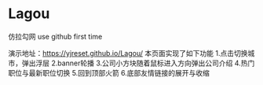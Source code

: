 # Lagou
仿拉勾网
use github first time

演示地址：https://yjreset.github.io/Lagou/
本页面实现了如下功能
1.点击切换城市，弹出浮层
2.banner轮播
3.公司小方块随着鼠标进入方向弹出公司介绍
4.热门职位与最新职位切换
5.回到顶部火箭
6.底部友情链接的展开与收缩